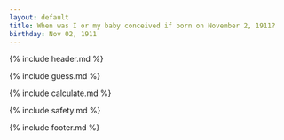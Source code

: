 ```yaml
---
layout: default
title: When was I or my baby conceived if born on November 2, 1911?
birthday: Nov 02, 1911
---
```


{% include header.md %}

{% include guess.md %}

{% include calculate.md %}

{% include safety.md %}

{% include footer.md %}



